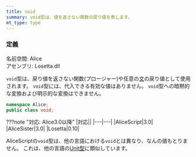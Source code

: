 ```yaml
---
title: void
summary: void型は、値を返さない関数の戻り値を表します。
mt_type: type
---
```


### 定義
名前空間: Alice<br/>
アセンブリ: Losetta.dll

`void`型は、戻り値を返さない関数(プロージャー)や任意の[文](../../general/statement.md)の戻り値として使用されます。
`void`型には、代入できる有効な値はありません。
`void`型への暗黙的な変換および明示的な変換はできません。

```cs title="AliceScript"
namespace Alice;
public class void;
```

???note "対応: Alice3.0以降"
    |対応||
    |---|---|
    |AliceScript|3.0|
    |AliceSister|3.0|
    |Losetta|0.10|

AliceScriptの`void`型は、他の言語における`void`とは異なり、なんの値もとりません。
これは、他の言語の[Unit型](https://en.wikipedia.org/wiki/Unit_type)に類似しています。